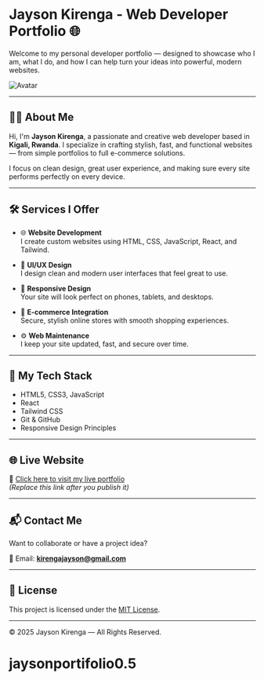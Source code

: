 # Jayson Kirenga - Web Developer Portfolio 🌐

Welcome to my personal developer portfolio — designed to showcase who I am, what I do, and how I can help turn your ideas into powerful, modern websites.

![Avatar](<img width="1024" height="1024" alt="avatar" src="https://github.com/user-attachments/assets/7fe5ac00-1e22-4313-a2e0-503f0bb5577b" />)

---

## 👨‍💻 About Me

Hi, I'm **Jayson Kirenga**, a passionate and creative web developer based in **Kigali, Rwanda**. I specialize in crafting stylish, fast, and functional websites — from simple portfolios to full e-commerce solutions.

I focus on clean design, great user experience, and making sure every site performs perfectly on every device.

---

## 🛠️ Services I Offer

- 🌐 **Website Development**  
  I create custom websites using HTML, CSS, JavaScript, React, and Tailwind.

- 🎨 **UI/UX Design**  
  I design clean and modern user interfaces that feel great to use.

- 📱 **Responsive Design**  
  Your site will look perfect on phones, tablets, and desktops.

- 🛒 **E-commerce Integration**  
  Secure, stylish online stores with smooth shopping experiences.

- ⚙️ **Web Maintenance**  
  I keep your site updated, fast, and secure over time.

---

## 🧰 My Tech Stack

- HTML5, CSS3, JavaScript  
- React  
- Tailwind CSS  
- Git & GitHub  
- Responsive Design Principles

---

## 🌐 Live Website

🔗 [Click here to visit my live portfolio](https://jaysonkirenga.github.io/jayson-portfolio/)  
*(Replace this link after you publish it)*

---

## 📬 Contact Me

Want to collaborate or have a project idea?

📧 Email: **kirengajayson@gmail.com**

---

## 📄 License

This project is licensed under the [MIT License](LICENSE).

---

© 2025 Jayson Kirenga — All Rights Reserved.
# jaysonportifolio0.5
